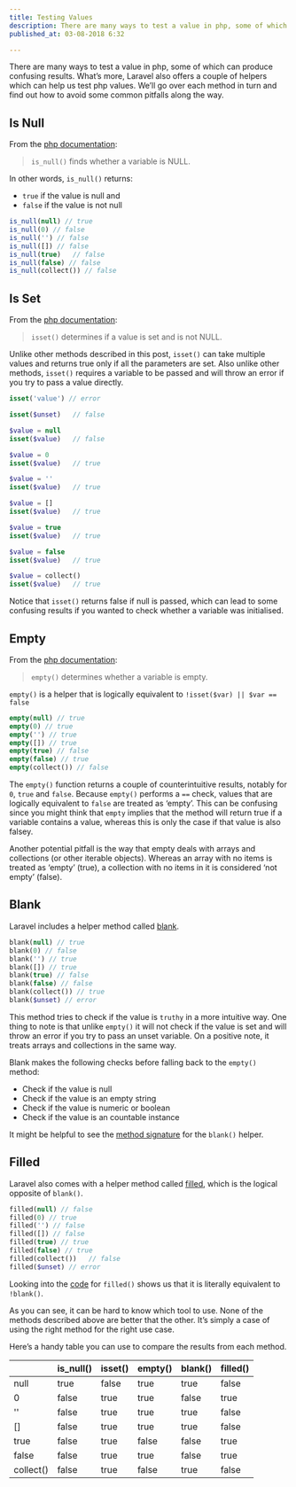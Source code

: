 ```yaml
---
title: Testing Values
description: There are many ways to test a value in php, some of which can produce confusing results. What’s more, Laravel also offers a couple of helpers which can help us test php values.
published_at: 03-08-2018 6:32

---
```

There are many ways to test a value in php, some of which can produce confusing results. What’s more, Laravel also offers a couple of helpers which can help us test php values. We’ll go over each method in turn and find out how to avoid some common pitfalls along the way.

## Is Null
From the [php documentation](http://www.php.net/manual/en/function.is-null.php):

> `is_null()` finds whether a variable is NULL.

In other words, `is_null()` returns:

- `true` if the value is null and
- `false` if the value is not null

```php
is_null(null) // true
is_null(0) // false
is_null('')	// false
is_null([]) // false
is_null(true)	// false
is_null(false) // false
is_null(collect()) // false
```

## Is Set

From the [php documentation](http://www.php.net/manual/en/function.isset.php):

> `isset()` determines if a value is set and is not NULL.

Unlike other methods described in this post, `isset()` can take multiple values and returns true only if all the parameters are set. Also unlike other methods, `isset()` requires a variable to be passed and will throw an error if you try to pass a value directly.

```php
isset('value') // error

isset($unset)	// false

$value = null
isset($value)	// false

$value = 0
isset($value)	// true

$value = ''
isset($value)	// true

$value = []
isset($value)	// true

$value = true
isset($value)	// true

$value = false
isset($value)	// true

$value = collect()
isset($value)	// true
```

Notice that `isset()` returns false if null is passed, which can lead to some confusing results if you wanted to check whether a variable was initialised.

## Empty
 
From the [php documentation](http://www.php.net/manual/en/function.empty.php):

> `empty()`  determines whether a variable is empty.

`empty()` is a helper that is logically equivalent to `!isset($var) || $var == false`

```php
empty(null) // true
empty(0) // true
empty('') // true
empty([]) // true
empty(true) // false
empty(false) // true	
empty(collect()) // false 
```

The `empty()` function returns a couple of counterintuitive results, notably for `0`, `true` and `false`.  Because `empty()` performs a `==` check, values that are logically equivalent to `false` are treated as ‘empty’.  This can be confusing since you might think that `empty` implies that the method will return true if a variable contains a value, whereas this is only the case if that value is also falsey.

Another potential pitfall is the way that empty deals with arrays and collections (or other iterable objects). Whereas an array with no items is  treated as ‘empty’ (true), a collection with no items in it is considered ‘not empty’ (false).

## Blank

Laravel includes a helper method called [blank](https://laravel.com/docs/5.6/helpers#method-blank).

```php
blank(null) // true
blank(0) // false
blank('') // true
blank([]) // true
blank(true) // false
blank(false) // false
blank(collect()) // true
blank($unset) // error
```

This method tries to check if the value is `truthy` in a more intuitive way. One thing to note is that  unlike `empty()` it will not check if the value is set and will throw an error if you try to pass an unset variable. On a positive note, it treats arrays and collections in the same way.

Blank makes the following checks before falling back to the `empty()` method:

- Check if the value is null
- Check if the value is an empty string
- Check if the value is numeric or boolean
- Check if the value is an countable instance

It might be helpful to see the [method signature](https://github.com/laravel/framework/blob/c8682e11b9f0e153654ff5c2a3ad9f8b2dca56d1/src/Illuminate/Support/helpers.php#L334) for the `blank()` helper.

## Filled
Laravel also comes with a helper method called [filled](https://laravel.com/docs/5.6/helpers#method-filled), which is the logical opposite of `blank()`.

```php
filled(null) // false
filled(0) // true
filled('') // false
filled([]) // false
filled(true) // true
filled(false) // true
filled(collect())	// false
filled($unset) // error
```

Looking into the [code](https://github.com/laravel/framework/blob/c8682e11b9f0e153654ff5c2a3ad9f8b2dca56d1/src/Illuminate/Support/helpers.php#L635) for `filled()` shows us that it is literally equivalent to `!blank()`.

As you can see, it can be hard to know which tool to use. None of the methods described above are better that the other. It’s simply a case of using the right method for the right use case.  

Here’s a handy table you can use to compare the results from each method.

|           | is_null() | isset() | empty() | blank() | filled() |
|-----------|-----------|---------|---------|---------|----------|
| null      | true      | false   | true    | true    | false    |
| 0         | false     | true    | true    | false   | true     |
| ''        | false     | true    | true    | true    | false    |
| []        | false     | true    | true    | true    | false    |
| true      | false     | true    | false   | false   | true     |
| false     | false     | true    | true    | false   | true     |
| collect() | false     | true    | false   | true    | false    |
